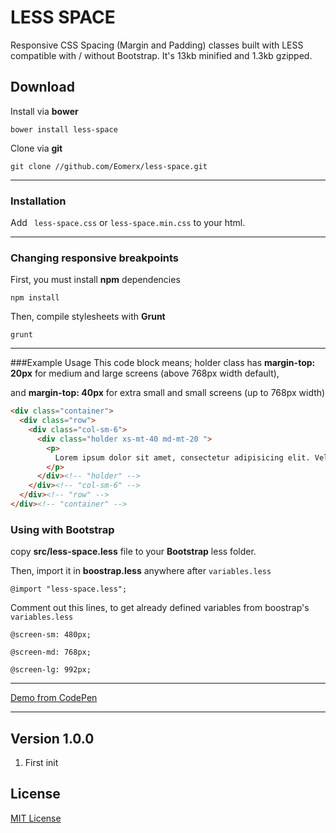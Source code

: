 # LESS SPACE

Responsive CSS Spacing (Margin and Padding) classes built with LESS compatible with / without Bootstrap.
It's 13kb minified and 1.3kb gzipped.


## Download

Install via **bower**

```
bower install less-space
```

Clone via **git**

```
git clone //github.com/Eomerx/less-space.git
```
---
### Installation
Add ``` less-space.css``` or ``` less-space.min.css ``` to your html.

---
### Changing responsive breakpoints
First, you must install **npm** dependencies
```
npm install
```
Then, compile stylesheets with **Grunt**
```
grunt
```
---

###Example Usage
This code block means; holder class has **margin-top: 20px** for medium and large screens (above 768px width default),

and **margin-top: 40px** for extra small and small screens (up to 768px width)

```html
<div class="container">
  <div class="row">
    <div class="col-sm-6">
      <div class="holder xs-mt-40 md-mt-20 ">
        <p>
          Lorem ipsum dolor sit amet, consectetur adipisicing elit. Vel nemo facere veritatis molestias harum eveniet, eius modi?
        </p>
      </div><!-- "holder" -->
    </div><!-- "col-sm-6" -->
  </div><!-- "row" -->
</div><!-- "container" -->
```

### Using with Bootstrap
copy **src/less-space.less** file to your **Bootstrap** less folder.

Then, import it in **boostrap.less** anywhere after ``` variables.less ```

```
@import "less-space.less";
```

Comment out this lines, to get already defined variables from boostrap's ``` variables.less ```

```
@screen-sm: 480px;
```

```
@screen-md: 768px;
```

```
@screen-lg: 992px;
```

---
[Demo from CodePen](ttp://codepen.io/Aslanbakan/full/QwxjRP/)

---

## Version 1.0.0
1. First init


## License
[MIT License](http://en.wikipedia.org/wiki/MIT_License)


